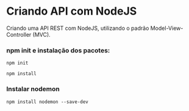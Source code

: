 # Criando API com NodeJS

Criando uma API REST com NodeJS, utilizando o padrão Model-View-Controller (MVC). 

### npm init e instalação dos pacotes:
```
npm init
```
```
npm install 
```

### Instalar nodemon
```
npm install nodemon --save-dev
```
